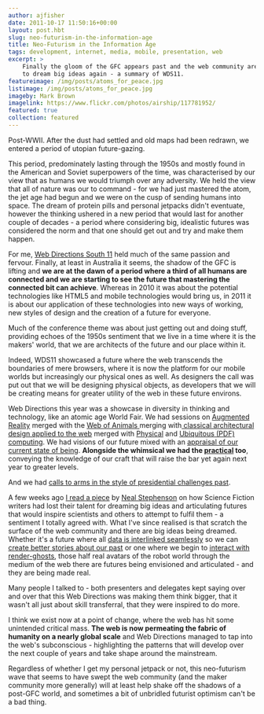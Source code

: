 ```yaml
---
author: ajfisher
date: 2011-10-17 11:50:16+00:00
layout: post.hbt
slug: neo-futurism-in-the-information-age
title: Neo-Futurism in the Information Age
tags: development, internet, media, mobile, presentation, web
excerpt: >
    Finally the gloom of the GFC appears past and the web community are attempting
    to dream big ideas again - a summary of WDS11.
featureimage: /img/posts/atoms_for_peace.jpg
listimage: /img/posts/atoms_for_peace.jpg
imageby: Mark Brown
imagelink: https://www.flickr.com/photos/airship/117781952/
featured: true
collection: featured
---
```


Post-WWII. After the dust had settled and old maps had been redrawn, we entered a period of utopian future-gazing.

This period, predominately lasting through the 1950s and mostly found in the American and Soviet superpowers of the time, was characterised by our view that as humans we would triumph over any adversity. We held the view that all of nature was our to command - for we had just mastered the atom, the jet age had begun and we were on the cusp of sending humans into space. The dream of protein pills and personal jetpacks didn't eventuate, however the thinking ushered in a new period that would last for another couple of decades - a period where considering big, idealistic futures was considered the norm and that one should get out and try and make them happen.

For me, [Web Directions South 11](http://south11.webdirections.org) held much of the same passion and fervour. Finally, at least in Australia it seems, the shadow of the GFC is lifting and <b>we are at the dawn of a period where a third of all humans are connected and we are starting to see the future that mastering the connected bit can achieve</b>. Whereas in 2010 it was about the potential technologies like HTML5 and mobile technologies would bring us, in 2011 it is about our application of these technologies into new ways of working, new styles of design and the creation of a future for everyone.

Much of the conference theme was about just getting out and doing stuff, providing echoes of the 1950s sentiment that we live in a time where it is the makers' world, that we are architects of the future and our place within it.

Indeed, WDS11 showcased a future where the web transcends the boundaries of mere browsers, where it is now the platform for our mobile worlds but increasingly our physical ones as well. As designers the call was put out that we will be designing physical objects, as developers that we will be creating means for greater utility of the web in these future environs.

Web Directions this year was a showcase in diversity in thinking and technology, like an atomic age World Fair. We had sessions on [Augmented Reality](http://www.slideshare.net/robman/web-standards-based-augmented-reality) merged with the [Web of Animals ](http://www.slideshare.net/annegalloway/a-21st-century-bestiary-9723431)merging with[ classical architectural design applied to the web](http://south11.webdirections.org/program/big-picture#interaction-design-bauhaus) merged with [Physical](http://south11.webdirections.org/program/big-picture#using-the-world-as-a-canvas) and [Ubiquitous (PDF)](http://www.orangecone.com/webdirections_2011_presentation_0.1.pdf) [computing](http://www.slideshare.net/andrewjfisher/how-the-web-is-going-physical). We had visions of our future mixed with an [appraisal of our current state of being](http://south11.webdirections.org/program/big-picture#the-dao-of-web-design-revisited). <b>Alongside the whimsical we had the [practical](http://www.distractable.net/media/talks/html5-api-soup/index.html) too</b>, conveying the knowledge of our craft that will raise the bar yet again next year to greater levels.

And we had [calls to arms in the style of presidential challenges past](http://south11.webdirections.org/program/big-picture#how-to-be-a-web-sorcerer).

A few weeks ago [I read a piece](http://www.worldpolicy.org/journal/fall2011/innovation-starvation) by [Neal Stephenson](http://twitter.com/#!/nealstephenson) on how Science Fiction writers had lost their talent for dreaming big ideas and articulating futures that would inspire scientists and others to attempt to fulfil them - a sentiment I totally agreed with. What I've since realised is that scratch the surface of the web community and there are big ideas being dreamed. Whether it's a future where all [data is interlinked seamlessly](http://south11.webdirections.org/program/big-picture#culture-citizens-digital-heritage) so we can [create better stories about our past](http://www.slideshare.net/davidseth/bringing-history-alive-telling-stories-with-linked-data-and-open-source-tools) or one where we begin to [interact with render-ghosts](http://south11.webdirections.org/program/keynotes#the-robot-readable-world), those half real avatars of the robot world through the medium of the web there are futures being envisioned and articulated - and they are being made real.

Many people I talked to - both presenters and delegates kept saying over and over that this Web Directions was making them think bigger, that it wasn't all just about skill transferral, that they were inspired to do more.

I think we exist now at a point of change, where the web has hit some unintended critical mass. <b>The web is now permeating the fabric of humanity on a nearly global scale</b> and Web Directions managed to tap into the web's subconscious - highlighting the patterns that will develop over the next couple of years and take shape around the mainstream.

Regardless of whether I get my personal jetpack or not, this neo-futurism wave that seems to have swept the web community (and the maker community more generally) will at least help shake off the shadows of a post-GFC world, and sometimes a bit of unbridled futurist optimism can't be a bad thing.
